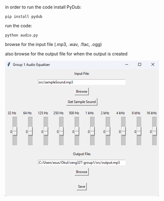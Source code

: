 in order to run the code install PyDub:

    pip install pydub

run the code:

    python audio.py

browse for the input file (.mp3, .wav, .flac, .ogg)

also browse for the output file for when the output is created

![Screenshot](src/ScreenShot.png)

